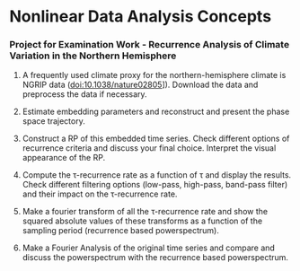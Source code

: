 # Nonlinear Data Analysis Concepts
### Project for Examination Work - Recurrence Analysis of Climate Variation in the Northern Hemisphere

1. A frequently used climate proxy for the northern-hemisphere climate is NGRIP data ([doi:10.1038/nature02805](http://doi.org/10.1038/nature02805)]). Download the data and preprocess the data if necessary.

2. Estimate embedding parameters and reconstruct and present the phase space trajectory.

3. Construct a RP of this embedded time series. Check different options of recurrence criteria and discuss your final choice. Interpret the visual appearance of the RP.

4. Compute the τ-recurrence rate as a function of τ and display the results. Check different filtering options (low-pass, high-pass, band-pass filter) and their impact on the τ-recurrence rate.

5. Make a fourier transform of all the τ-recurrence rate and show the squared absolute values of these transforms as a function of the sampling period (recurrence based powerspectrum).

6. Make a Fourier Analysis of the original time series and compare and discuss the powerspectrum with the recurrence based powerspectrum.
